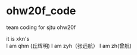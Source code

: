 # ohw20f_code
team coding for sjtu ohw20f

it is xkn's  
I am qhm (丘辉明)
I am zyh（张远航）
I am zh(曾航)


